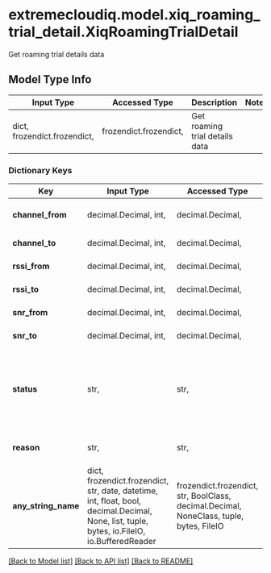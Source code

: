 # extremecloudiq.model.xiq_roaming_trial_detail.XiqRoamingTrialDetail

Get roaming trial details data

## Model Type Info
Input Type | Accessed Type | Description | Notes
------------ | ------------- | ------------- | -------------
dict, frozendict.frozendict,  | frozendict.frozendict,  | Get roaming trial details data | 

### Dictionary Keys
Key | Input Type | Accessed Type | Description | Notes
------------ | ------------- | ------------- | ------------- | -------------
**channel_from** | decimal.Decimal, int,  | decimal.Decimal,  | The channel From | [optional] value must be a 32 bit integer
**channel_to** | decimal.Decimal, int,  | decimal.Decimal,  | The channel To | [optional] value must be a 32 bit integer
**rssi_from** | decimal.Decimal, int,  | decimal.Decimal,  | The RSSI From | [optional] value must be a 32 bit integer
**rssi_to** | decimal.Decimal, int,  | decimal.Decimal,  | The RSSI To | [optional] value must be a 32 bit integer
**snr_from** | decimal.Decimal, int,  | decimal.Decimal,  | The SNR From | [optional] value must be a 32 bit integer
**snr_to** | decimal.Decimal, int,  | decimal.Decimal,  | The SNR To | [optional] value must be a 32 bit integer
**status** | str,  | str,  | The operation progress | [optional] must be one of ["ASSOC_FAILED", "DHCP_FAILED", "GW_FAILED", "AUTH_FAILED", "DNS_FAILED", "ROAMING_STARTED", ] 
**reason** | str,  | str,  | Reason if operation failed | [optional] 
**any_string_name** | dict, frozendict.frozendict, str, date, datetime, int, float, bool, decimal.Decimal, None, list, tuple, bytes, io.FileIO, io.BufferedReader | frozendict.frozendict, str, BoolClass, decimal.Decimal, NoneClass, tuple, bytes, FileIO | any string name can be used but the value must be the correct type | [optional]

[[Back to Model list]](../../README.md#documentation-for-models) [[Back to API list]](../../README.md#documentation-for-api-endpoints) [[Back to README]](../../README.md)

